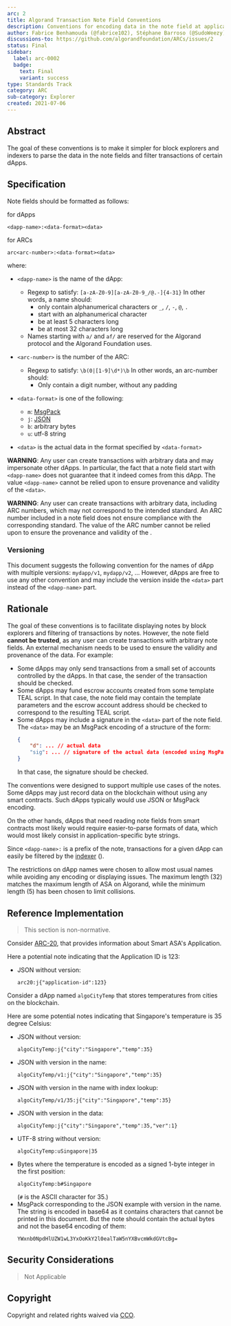```yaml
---
arc: 2
title: Algorand Transaction Note Field Conventions
description: Conventions for encoding data in the note field at application-level
author: Fabrice Benhamouda (@fabrice102), Stéphane Barroso (@SudoWeezy), Cosimo Bassi (@cusma)
discussions-to: https://github.com/algorandfoundation/ARCs/issues/2
status: Final
sidebar:
  label: arc-0002
  badge:
    text: Final
    variant: success
type: Standards Track
category: ARC
sub-category: Explorer
created: 2021-07-06
---
```


## Abstract

The goal of these conventions is to make it simpler for block explorers and indexers to parse the data in the note fields and filter transactions of certain dApps.

## Specification

Note fields should be formatted as follows:

for dApps

```
<dapp-name>:<data-format><data>
```

for ARCs

```
arc<arc-number>:<data-format><data>
```

where:

- `<dapp-name>` is the name of the dApp:

  - Regexp to satisfy: `[a-zA-Z0-9][a-zA-Z0-9_/@.-]{4-31}`
    In other words, a name should:
    - only contain alphanumerical characters or `_`, `/`, `-`, `@`, `.`
    - start with an alphanumerical character
    - be at least 5 characters long
    - be at most 32 characters long
  - Names starting with `a/` and `af/` are reserved for the Algorand protocol and the Algorand Foundation uses.

- `<arc-number>` is the number of the ARC:

  - Regexp to satisfy: `\b(0|[1-9]\d*)\b`
    In other words, an arc-number should:
    - Only contain a digit number, without any padding

- `<data-format>` is one of the following:
  - `m`: <a href="https://msgpack.org">MsgPack</a>
  - `j`: <a href="https://json.org">JSON</a>
  - `b`: arbitrary bytes
  - `u`: utf-8 string
- `<data>` is the actual data in the format specified by `<data-format>`

**WARNING**: Any user can create transactions with arbitrary data and may impersonate other dApps. In particular, the fact that a note field start with `<dapp-name>` does not guarantee that it indeed comes from this dApp. The value `<dapp-name>` cannot be relied upon to ensure provenance and validity of the `<data>`.

**WARNING**: Any user can create transactions with arbitrary data, including ARC numbers, which may not correspond to the intended standard. An ARC number included in a note field does not ensure compliance with the corresponding standard. The value of the ARC number cannot be relied upon to ensure the provenance and validity of the <data>.

### Versioning

This document suggests the following convention for the names of dApp with multiple versions: `mydapp/v1`, `mydapp/v2`, ... However, dApps are free to use any other convention and may include the version inside the `<data>` part instead of the `<dapp-name>` part.

## Rationale

The goal of these conventions is to facilitate displaying notes by block explorers and filtering of transactions by notes. However, the note field **cannot be trusted**, as any user can create transactions with arbitrary note fields. An external mechanism needs to be used to ensure the validity and provenance of the data. For example:

- Some dApps may only send transactions from a small set of accounts controlled by the dApps. In that case, the sender of the transaction should be checked.
- Some dApps may fund escrow accounts created from some template TEAL script. In that case, the note field may contain the template parameters and the escrow account address should be checked to correspond to the resulting TEAL script.
- Some dApps may include a signature in the `<data>` part of the note field. The `<data>` may be an MsgPack encoding of a structure of the form:
  ```json
  {
      "d": ... // actual data
      "sig": ... // signature of the actual data (encoded using MsgPack)
  }
  ```
  In that case, the signature should be checked.

The conventions were designed to support multiple use cases of the notes. Some dApps may just record data on the blockchain without using any smart contracts. Such dApps typically would use JSON or MsgPack encoding.

On the other hands, dApps that need reading note fields from smart contracts most likely would require easier-to-parse formats of data, which would most likely consist in application-specific byte strings.

Since `<dapp-name>:` is a prefix of the note, transactions for a given dApp can easily be filtered by the <a href="https://github.com/algorand/indexer">indexer</a> ().

The restrictions on dApp names were chosen to allow most usual names while avoiding any encoding or displaying issues. The maximum length (32) matches the maximum length of ASA on Algorand, while the minimum length (5) has been chosen to limit collisions.

## Reference Implementation

> This section is non-normative.

Consider [ARC-20](/arc-standards/arc-0020), that provides information about Smart ASA's Application.

Here a potential note indicating that the Application ID is 123:

- JSON without version:
  ```
  arc20:j{"application-id":123}
  ```

Consider a dApp named `algoCityTemp` that stores temperatures from cities on the blockchain.

Here are some potential notes indicating that Singapore's temperature is 35 degree Celsius:

- JSON without version:
  ```
  algoCityTemp:j{"city":"Singapore","temp":35}
  ```
- JSON with version in the name:
  ```
  algoCityTemp/v1:j{"city":"Singapore","temp":35}
  ```
- JSON with version in the name with index lookup:
  ```
  algoCityTemp/v1/35:j{"city":"Singapore","temp":35}
  ```
- JSON with version in the data:
  ```
  algoCityTemp:j{"city":"Singapore","temp":35,"ver":1}
  ```
- UTF-8 string without version:
  ```
  algoCityTemp:uSingapore|35
  ```
- Bytes where the temperature is encoded as a signed 1-byte integer in the first position:
  ```
  algoCityTemp:b#Singapore
  ```
  (`#` is the ASCII character for 35.)
- MsgPack corresponding to the JSON example with version in the name. The string is encoded in base64 as it contains characters that cannot be printed in this document. But the note should contain the actual bytes and not the base64 encoding of them:
  ```
  YWxnb0NpdHlUZW1wL3YxOoKkY2l0ealTaW5nYXBvcmWkdGVtcBg=
  ```

## Security Considerations

> Not Applicable

## Copyright

Copyright and related rights waived via <a href="https://creativecommons.org/publicdomain/zero/1.0/">CCO</a>.
